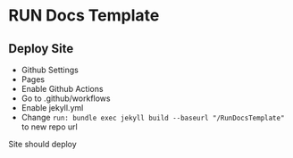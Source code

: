 # RUN Docs Template

## Deploy Site
- Github Settings
- Pages
- Enable Github Actions
- Go to .github/workflows
- Enable jekyll.yml
- Change ```run: bundle exec jekyll build --baseurl "/RunDocsTemplate"``` to new repo url

Site should deploy

